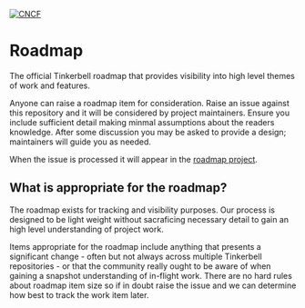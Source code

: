 [![CNCF](https://img.shields.io/badge/CNCF-Sandbox-blue?logo=cncf)](https://www.cncf.io/projects/tinkerbell/)

# Roadmap

The official Tinkerbell roadmap that provides visibility into high level themes of work and features.

Anyone can raise a roadmap item for consideration. Raise an issue against this repository and it 
will be considered by project maintainers. Ensure you include sufficient detail making minmal
assumptions about the readers knowledge. After some discussion you may be asked to provide a 
design; maintainers will guide you as needed.

When the issue is processed it will appear in the [roadmap project](https://github.com/orgs/tinkerbell/projects/16?query=is%3Aopen+sort%3Aupdated-desc).

## What is appropriate for the roadmap?

The roadmap exists for tracking and visibility purposes. Our process is designed to be light weight 
without sacraficing necessary detail to gain an high level understanding of project work.

Items appropriate for the roadmap include anything that presents a significant change - 
often but not always across multiple Tinkerbell repositories - or that the community really ought
to be aware of when gaining a snapshot understanding of in-flight work. There are no hard rules  
about roadmap item size so if in doubt raise the issue and we can determine how best to track the
work item later.